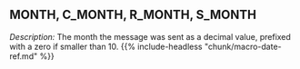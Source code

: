 ---
---
<!-- DISCLAIMER: This file is based on the syslog-ng Open Source Edition documentation https://github.com/balabit/syslog-ng-ose-guides/commit/2f4a52ee61d1ea9ad27cb4f3168b95408fddfdf2 and is used under the terms of The syslog-ng Open Source Edition Documentation License. The file has been modified by Axoflow. -->

## MONTH, C_MONTH, R_MONTH, S_MONTH

*Description:* The month the message was sent as a decimal value, prefixed with a zero if smaller than 10. {{% include-headless "chunk/macro-date-ref.md" %}}

